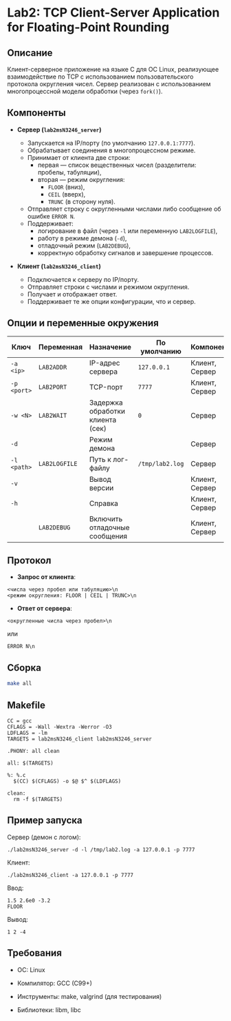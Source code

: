# Lab2: TCP Client-Server Application for Floating-Point Rounding

## Описание

Клиент-серверное приложение на языке C для ОС Linux, реализующее взаимодействие по TCP с использованием пользовательского протокола округления чисел. Сервер реализован с использованием многопроцессной модели обработки (через `fork()`).

## Компоненты

- **Сервер (`lab2msN3246_server`)**
  - Запускается на IP/порту (по умолчанию `127.0.0.1:7777`).
  - Обрабатывает соединения в многопроцессном режиме.
  - Принимает от клиента две строки:
    - первая — список вещественных чисел (разделители: пробелы, табуляции),
    - вторая — режим округления:  
      - `FLOOR` (вниз),  
      - `CEIL` (вверх),  
      - `TRUNC` (в сторону нуля).
  - Отправляет строку с округленными числами либо сообщение об ошибке `ERROR N`.
  - Поддерживает:
    - логирование в файл (через `-l` или переменную `LAB2LOGFILE`),
    - работу в режиме демона (`-d`),
    - отладочный режим (`LAB2DEBUG`),
    - корректную обработку сигналов и завершение процессов.

- **Клиент (`lab2msN3246_client`)**
  - Подключается к серверу по IP/порту.
  - Отправляет строки с числами и режимом округления.
  - Получает и отображает ответ.
  - Поддерживает те же опции конфигурации, что и сервер.

## Опции и переменные окружения

| Ключ            | Переменная      | Назначение                                | По умолчанию         | Компонент         |
|-----------------|-----------------|-------------------------------------------|-----------------------|-------------------|
| `-a <ip>`       | `LAB2ADDR`      | IP-адрес сервера                          | `127.0.0.1`           | Клиент, Сервер    |
| `-p <port>`     | `LAB2PORT`      | TCP-порт                                  | `7777`                | Клиент, Сервер    |
| `-w <N>`        | `LAB2WAIT`      | Задержка обработки клиента (сек)          | `0`                   | Сервер            |
| `-d`            |                 | Режим демона                              |                       | Сервер            |
| `-l <path>`     | `LAB2LOGFILE`   | Путь к лог-файлу                           | `/tmp/lab2.log`       | Сервер            |
| `-v`            |                 | Вывод версии                              |                       | Клиент, Сервер    |
| `-h`            |                 | Справка                                   |                       | Клиент, Сервер    |
|                 | `LAB2DEBUG`     | Включить отладочные сообщения             |                       | Клиент, Сервер    |

## Протокол

- **Запрос от клиента**:  

```
<числа через пробел или табуляцию>\n
<режим округления: FLOOR | CEIL | TRUNC>\n
```

- **Ответ от сервера**:  

```
<округленные числа через пробел>\n
```
или  
```
ERROR N\n
```

## Сборка

```bash
make all
```

## Makefile
```
CC = gcc
CFLAGS = -Wall -Wextra -Werror -O3
LDFLAGS = -lm
TARGETS = lab2msN3246_client lab2msN3246_server

.PHONY: all clean

all: $(TARGETS)

%: %.c
  $(CC) $(CFLAGS) -o $@ $^ $(LDFLAGS)

clean:
  rm -f $(TARGETS)
```

## Пример запуска
Сервер (демон с логом):
```
./lab2msN3246_server -d -l /tmp/lab2.log -a 127.0.0.1 -p 7777
```
Клиент:
```
./lab2msN3246_client -a 127.0.0.1 -p 7777
```
Ввод:
```
1.5 2.6e0 -3.2
FLOOR
```
Вывод:
```
1 2 -4
```
## Требования
- ОС: Linux

- Компилятор: GCC (C99+)

- Инструменты: make, valgrind (для тестирования)

- Библиотеки: libm, libc
